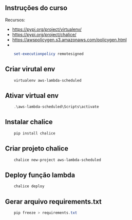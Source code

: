 ## Instruções do curso

Recursos:
* https://pypi.org/project/virtualenv/
* https://pypi.org/project/chalice/
* https://awspolicygen.s3.amazonaws.com/policygen.html
* 


```powershell
    set-executionpolicy remotesigned
```
## Criar virutal env
```powershell
    virtualenv aws-lambda-scheduled
```

## Ativar virtual env
```powershell
    .\aws-lambda-scheduled\Scripts\activate
```
## Instalar chalice
```powershell
    pip install chalice
```
## Criar projeto chalice
```powershell
    chalice new-project aws-lambda-scheduled
```

## Deploy função lambda
```powershell
    chalice deploy
```

## Gerar arquivo requirements.txt
```powershell
    pip freeze > requirements.txt
```

